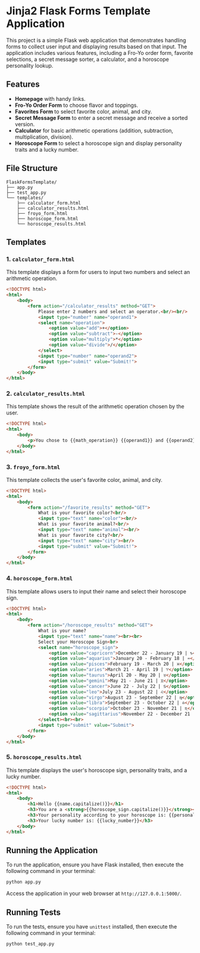 # Jinja2 Flask Forms Template Application

This project is a simple Flask web application that demonstrates handling forms to collect user input and displaying results based on that input. The application includes various features, including a Fro-Yo order form, favorite selections, a secret message sorter, a calculator, and a horoscope personality lookup.

## Features
- **Homepage** with handy links.
- **Fro-Yo Order Form** to choose flavor and toppings.
- **Favorites Form** to select favorite color, animal, and city.
- **Secret Message Form** to enter a secret message and receive a sorted version.
- **Calculator** for basic arithmetic operations (addition, subtraction, multiplication, division).
- **Horoscope Form** to select a horoscope sign and display personality traits and a lucky number.

## File Structure
```
FlaskFormsTemplate/
├── app.py
├── test_app.py
└── templates/
    ├── calculator_form.html
    ├── calculator_results.html
    ├── froyo_form.html
    ├── horoscope_form.html
    └── horoscope_results.html
```

## Templates

### 1. `calculator_form.html`
This template displays a form for users to input two numbers and select an arithmetic operation.

```html
<!DOCTYPE html>
<html>
    <body>
        <form action="/calculator_results" method="GET">
            Please enter 2 numbers and select an operator.<br/><br/>
            <input type="number" name="operand1">
            <select name="operation">
                <option value="add">+</option>
                <option value="subtract">-</option>
                <option value="multiply">*</option>
                <option value="divide">/</option>
            </select>
            <input type="number" name="operand2">
            <input type="submit" value="Submit!">
        </form>
    </body>
</html>
```

### 2. `calculator_results.html`
This template shows the result of the arithmetic operation chosen by the user.

```html
<!DOCTYPE html>
<html>
    <body>
        <p>You chose to {{math_operation}} {{operand1}} and {{operand2}}. Your result is: {{result}}</p>
    </body>
</html>
```

### 3. `froyo_form.html`
This template collects the user's favorite color, animal, and city.

```html
<!DOCTYPE html>
<html>
    <body>
        <form action="/favorite_results" method="GET">
            What is your favorite color?<br/>
            <input type="text" name="color"><br/>
            What is your favorite animal?<br/>
            <input type="text" name="animal"><br/>
            What is your favorite city?<br/>
            <input type="text" name="city"><br/>
            <input type="submit" value="Submit!">
        </form>
    </body>
</html>
```

### 4. `horoscope_form.html`
This template allows users to input their name and select their horoscope sign.

```html
<!DOCTYPE html>
<html>
    <body>
        <form action="/horoscope_results" method="GET">
            What is your name?
            <input type="text" name="name"><br><br>
            Select your Horoscope Sign<br>
            <select name="horoscope_sign">
                <option value="capricorn">December 22 - January 19 | ♑️</option>
                <option value="aquarius">January 20 - February 18 | ♒️</option>
                <option value="pisces">February 19 - March 20 | ♓️</option>
                <option value="aries">March 21 - April 19 | ♈️</option>
                <option value="taurus">April 20 - May 20 | ♉️</option>
                <option value="gemini">May 21 - June 21 | ♊️</option>
                <option value="cancer">June 22 - July 22 | ♋️</option>
                <option value="leo">July 23 - August 22 | ♌️</option>
                <option value="virgo">August 23 - September 22 | ♍️</option>
                <option value="libra">September 23 - October 22 | ♎️</option>
                <option value="scorpio">October 23 - November 21 | ♏️</option>
                <option value="sagittarius">November 22 - December 21 | ♐️</option>
            </select><br><br>
            <input type="submit" value="Submit">
        </form>
    </body>
</html>
```

### 5. `horoscope_results.html`
This template displays the user's horoscope sign, personality traits, and a lucky number.

```html
<!DOCTYPE html>
<html>
    <body>
        <h1>Hello {{name.capitalize()}}</h1>
        <h3>You are a <strong>{{horoscope_sign.capitalize()}}</strong></h3>
        <h3>Your personality according to your horoscope is: {{personality}}</h3>
        <h3>Your lucky number is: {{lucky_number}}</h3>
    </body>
</html>
```

## Running the Application
To run the application, ensure you have Flask installed, then execute the following command in your terminal:

```bash
python app.py
```

Access the application in your web browser at `http://127.0.0.1:5000/`.

## Running Tests
To run the tests, ensure you have `unittest` installed, then execute the following command in your terminal:

```bash
python test_app.py
```
